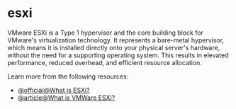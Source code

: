# esxi

VMware ESXi is a Type 1 hypervisor and the core building block for VMware's virtualization technology. It represents a bare-metal hypervisor, which means it is installed directly onto your physical server's hardware, without the need for a supporting operating system. This results in elevated performance, reduced overhead, and efficient resource allocation.

Learn more from the following resources:

- [@official@What is ESXi?](https://www.vmware.com/products/cloud-infrastructure/esxi-and-esx)
- [@article@What is VMWare ESXi?](https://www.liquidweb.com/blog/what-is-vmware-esxi/)